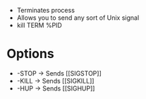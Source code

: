 - Terminates process
- Allows you to send any sort of Unix signal
- kill TERM %PID 

# Options
- -STOP -> Sends [[SIGSTOP]]
- -KILL -> Sends [[SIGKILL]]
- -HUP -> Sends [[SIGHUP]]
